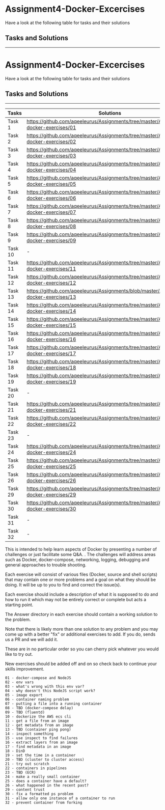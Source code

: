 
# Assignment4-Docker-Excercises
Have a look at the following table for tasks and their solutions
## Tasks and Solutions
---

# Assignment4-Docker-Excercises
Have a look at the following table for tasks and their solutions
## Tasks and Solutions
---

| Tasks | Solutions |
| ------ | ------ |
| Task 1 | https://github.com/aqeeleurus/Assignments/tree/master/Assignment4-docker-exercises/01 |
| Task 2 | https://github.com/aqeeleurus/Assignments/tree/master/Assignment4-docker-exercises/02 |
| Task 3 | https://github.com/aqeeleurus/Assignments/tree/master/Assignment4-docker-exercises/03 |
| Task 4 | https://github.com/aqeeleurus/Assignments/tree/master/Assignment4-docker-exercises/04 |
| Task 5 | https://github.com/aqeeleurus/Assignments/tree/master/Assignment4-docker-exercises/05 |
| Task 6 | https://github.com/aqeeleurus/Assignments/tree/master/Assignment4-docker-exercises/06 |
| Task 7 | https://github.com/aqeeleurus/Assignments/tree/master/Assignment4-docker-exercises/07 |
| Task 8 | https://github.com/aqeeleurus/Assignments/tree/master/Assignment4-docker-exercises/08 |
| Task 9 | https://github.com/aqeeleurus/Assignments/tree/master/Assignment4-docker-exercises/09 |
| Task 10 | - |
| Task 11 | https://github.com/aqeeleurus/Assignments/tree/master/Assignment4-docker-exercises/11 |
| Task 12 | https://github.com/aqeeleurus/Assignments/tree/master/Assignment4-docker-exercises/12 |
| Task 13 | https://github.com/aqeeleurus/Assignments/blob/master/Assignment4-docker-exercises/13 |
| Task 14 | https://github.com/aqeeleurus/Assignments/tree/master/Assignment4-docker-exercises/14 |
| Task 15 | https://github.com/aqeeleurus/Assignments/tree/master/Assignment4-docker-exercises/15 |
| Task 16 | https://github.com/aqeeleurus/Assignments/tree/master/Assignment4-docker-exercises/16 |
| Task 17 | https://github.com/aqeeleurus/Assignments/tree/master/Assignment4-docker-exercises/17 |
| Task 18 | https://github.com/aqeeleurus/Assignments/tree/master/Assignment4-docker-exercises/18 |
| Task 19 | https://github.com/aqeeleurus/Assignments/tree/master/Assignment4-docker-exercises/19 |
| Task 20 | - |
| Task 21 | https://github.com/aqeeleurus/Assignments/tree/master/Assignment4-docker-exercises/21 |
| Task 22 | https://github.com/aqeeleurus/Assignments/tree/master/Assignment4-docker-exercises/22 |
| Task 23 | - |
| Task 24 | https://github.com/aqeeleurus/Assignments/tree/master/Assignment4-docker-exercises/24 |
| Task 25 | https://github.com/aqeeleurus/Assignments/tree/master/Assignment4-docker-exercises/25 |
| Task 26 | https://github.com/aqeeleurus/Assignments/tree/master/Assignment4-docker-exercises/26 |
| Task 29 | https://github.com/aqeeleurus/Assignments/tree/master/Assignment4-docker-exercises/29 |
| Task 30 | https://github.com/aqeeleurus/Assignments/tree/master/Assignment4-docker-exercises/30 |
| Task 31 | - |
| Task 32 | - |

This is intended to help learn aspects of Docker by presenting a number of challenges or just facilitate some Q&A.
.
The challenges will address areas such as Docker, docker-compose, networking, logging, debugging and general approaches to trouble shooting.

Each exercise will consist of various files (Docker, source and shell scripts) that may contain one or more problems and a goal on what they should be doing.
It will be up to you to find and correct the issue(s).

Each exercise should include a description of what it is supposed to do and how to run it which may not be entirely correct or complete but acts a starting point.

The Answer directory in each exercise should contain a working solution to the problem.

Note that there is likely more than one solution to any problem and you may come up with a better "fix" or additional exercises to add.
If you do, sends us a PR and we will add it.

These are in no particular order so you can cherry pick whatever you would like to try out.

New exercises should be added off and on so check back to continue your skills improvement.

    01 - docker-compose and NodeJS
    02 - env vars
    03 - what's wrong with this env var?
    04 - why doesn't this NodeJS script work?
    05 - image export
    06 - container naming problem
    07 - putting a file into a running container
    08 - TBD (docker-compose delay)
    09 - TBD (fluentd)
    10 - dockerize the AWS ecs cli
    11 - get a file from an image
    12 - get metadata from an image
    13 - TBD (container ping pong)
    14 - inspect something
    15 - use inspect to find failures
    16 - extract layers from an image
    17 - find metadata in an image
    18 - DinD
    19 - set the time in a container
    20 - TBD (cluster to cluster access)
    21 - try out scratch
    22 - containers in pipelines
    23 - TBD (ECR)
    24 - make a really small container
    25 - does a container have a default?
    26 - what happened in the recent past?
    29 - content trust
    30 - fix a formatted ps problem
    31 - allow only one instance of a container to run
    32 - prevent container from forking

